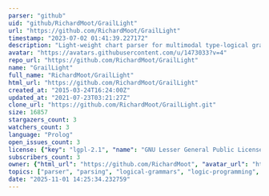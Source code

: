 ```yaml
---
parser: "github"
uid: "github/RichardMoot/GrailLight"
url: "https://github.com/RichardMoot/GrailLight"
timestamp: "2023-07-02 01:41:39.227172"
description: "Light-weight chart parser for multimodal type-logical grammars"
avatar: "https://avatars.githubusercontent.com/u/1473033?v=4"
repo_url: "https://github.com/RichardMoot/GrailLight"
name: "GrailLight"
full_name: "RichardMoot/GrailLight"
html_url: "https://github.com/RichardMoot/GrailLight"
created_at: "2015-03-24T16:24:00Z"
updated_at: "2021-07-23T03:21:27Z"
clone_url: "https://github.com/RichardMoot/GrailLight.git"
size: 16857
stargazers_count: 3
watchers_count: 3
language: "Prolog"
open_issues_count: 3
license: {"key": "lgpl-2.1", "name": "GNU Lesser General Public License v2.1", "spdx_id": "LGPL-2.1", "url": "https://api.github.com/licenses/lgpl-2.1", "node_id": "MDc6TGljZW5zZTEx"}
subscribers_count: 3
owner: {"html_url": "https://github.com/RichardMoot", "avatar_url": "https://avatars.githubusercontent.com/u/1473033?v=4", "login": "RichardMoot", "type": "User"}
topics: ["parser", "parsing", "logical-grammars", "logic-programming", "chart-parser", "categorial-grammar", "natural-language-processing", "natural-language-understanding"]
date: "2025-11-01 14:25:34.232759"
---
```

